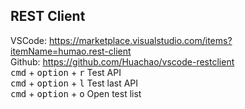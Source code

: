 REST Client
---

VSCode: https://marketplace.visualstudio.com/items?itemName=humao.rest-client  
Github: https://github.com/Huachao/vscode-restclient  
<kbd>cmd</kbd> + <kbd>option</kbd> + <kbd>r</kbd> Test API  
<kbd>cmd</kbd> + <kbd>option</kbd> + <kbd>l</kbd> Test last API  
<kbd>cmd</kbd> + <kbd>option</kbd> + <kbd>o</kbd> Open test list